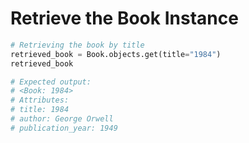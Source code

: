 # Retrieve the Book Instance

```python
# Retrieving the book by title
retrieved_book = Book.objects.get(title="1984")
retrieved_book

# Expected output:
# <Book: 1984>
# Attributes:
# title: 1984
# author: George Orwell
# publication_year: 1949
```